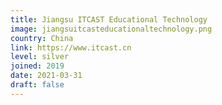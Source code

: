 ```yaml
---
title: Jiangsu ITCAST Educational Technology
image: jiangsuitcasteducationaltechnology.png
country: China
link: https://www.itcast.cn
level: silver
joined: 2019
date: 2021-03-31
draft: false
---
```

